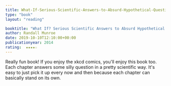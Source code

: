 ```yaml
---
title: What-If-Serious-Scientific-Answers-to-Absurd-Hypothetical-Questions-What-If-1
type: "book"
layout: "reading"

booktitle: "What If? Serious Scientific Answers to Absurd Hypothetical Questions (What If?, #1)"
author: Randall Munroe
date: 2019-10-10T12:10:00+00:00
publicationyear: 2014
rating:  ★★★★☆
---
```


Really fun book! If you enjoy the xkcd comics, you'll enjoy this book too. Each chapter answers some silly question in a pretty scientific way. It's easy to just pick it up every now and then because each chapter can basically stand on its own.
